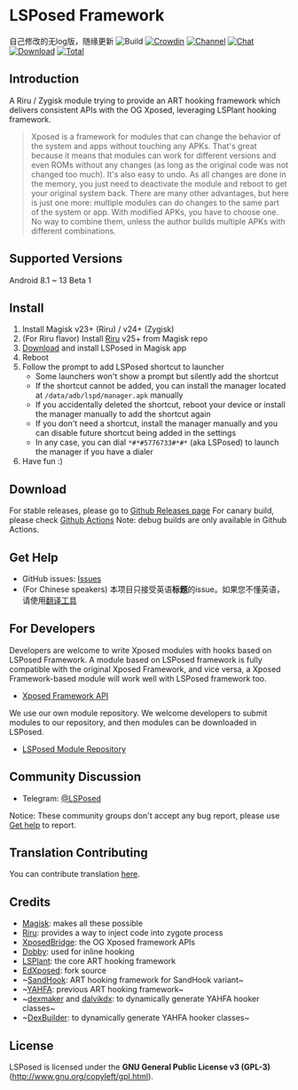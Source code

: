 # LSPosed Framework
自己修改的无log版，随缘更新
![Build](https://shields.io/github/workflow/status/LSPosed/LSPosed/Core?event=push&logo=github&label=Build) [![Crowdin](https://img.shields.io/badge/Localization-Crowdin-blueviolet?logo=Crowdin)](https://lsposed.crowdin.com/lsposed) [![Channel](https://img.shields.io/badge/Follow-Telegram-blue.svg?logo=telegram)](https://t.me/LSPosed) [![Chat](https://img.shields.io/badge/Join-QQ%E9%A2%91%E9%81%93-red?logo=tencent-qq&logoColor=red)](https://qun.qq.com/qqweb/qunpro/share?_wv=3&_wwv=128&inviteCode=Xz9dJ&from=246610&biz=ka) [![Download](https://img.shields.io/github/v/release/LSPosed/LSPosed?color=orange&logoColor=orange&label=Download&logo=DocuSign)](https://github.com/LSPosed/LSPosed/releases/latest) [![Total](https://shields.io/github/downloads/LSPosed/LSPosed/total?logo=Bookmeter&label=Counts&logoColor=yellow&color=yellow)](https://github.com/LSPosed/LSPosed/releases)

## Introduction 

A Riru / Zygisk module trying to provide an ART hooking framework which delivers consistent APIs with the OG Xposed, leveraging LSPlant hooking framework.

> Xposed is a framework for modules that can change the behavior of the system and apps without touching any APKs. That's great because it means that modules can work for different versions and even ROMs without any changes (as long as the original code was not changed too much). It's also easy to undo. As all changes are done in the memory, you just need to deactivate the module and reboot to get your original system back. There are many other advantages, but here is just one more: multiple modules can do changes to the same part of the system or app. With modified APKs, you have to choose one. No way to combine them, unless the author builds multiple APKs with different combinations.

## Supported Versions

Android 8.1 ~ 13 Beta 1

## Install

1. Install Magisk v23+ (Riru) / v24+ (Zygisk)
2. (For Riru flavor) Install [Riru](https://github.com/RikkaApps/Riru/releases) v25+ from Magisk repo
3. [Download](#download) and install LSPosed in Magisk app
4. Reboot
5. Follow the prompt to add LSPosed shortcut to launcher
    - Some launchers won't show a prompt but silently add the shortcut
    - If the shortcut cannot be added, you can install the manager located at `/data/adb/lspd/manager.apk` manually
    - If you accidentally deleted the shortcut, reboot your device or install the manager manually to add the shortcut again
    - If you don't need a shortcut, install the manager manually and you can disable future shortcut being added in the settings
    - In any case, you can dial `*#*#5776733#*#*` (aka LSPosed) to launch the manager if you have a dialer
6. Have fun :)

## Download

For stable releases, please go to [Github Releases page](https://github.com/LSPosed/LSPosed/releases)
For canary build, please check [Github Actions](https://github.com/LSPosed/LSPosed/actions)
Note: debug builds are only available in Github Actions.

## Get Help

- GitHub issues: [Issues](https://github.com/LSPosed/LSPosed/issues/)
- (For Chinese speakers) 本项目只接受英语**标题**的issue。如果您不懂英语，请使用[翻译工具](https://www.deepl.com/zh/translator)

## For Developers

Developers are welcome to write Xposed modules with hooks based on LSPosed Framework. A module based on LSPosed framework is fully compatible with the original Xposed Framework, and vice versa, a Xposed Framework-based module will work well with LSPosed framework too.

- [Xposed Framework API](https://api.xposed.info/)

We use our own module repository. We welcome developers to submit modules to our repository, and then modules can be downloaded in LSPosed.

- [LSPosed Module Repository](https://github.com/Xposed-Modules-Repo)

## Community Discussion

- Telegram: [@LSPosed](https://t.me/s/LSPosed)

Notice: These community groups don't accept any bug report, please use [Get help](#get-help) to report.

## Translation Contributing

You can contribute translation [here](https://lsposed.crowdin.com/lsposed).

## Credits 

- [Magisk](https://github.com/topjohnwu/Magisk/): makes all these possible
- [Riru](https://github.com/RikkaApps/Riru): provides a way to inject code into zygote process
- [XposedBridge](https://github.com/rovo89/XposedBridge): the OG Xposed framework APIs
- [Dobby](https://github.com/jmpews/Dobby): used for inline hooking
- [LSPlant](https://github.com/LSPosed/LSPlant): the core ART hooking framework
- [EdXposed](https://github.com/ElderDrivers/EdXposed): fork source
- ~[SandHook](https://github.com/ganyao114/SandHook/): ART hooking framework for SandHook variant~
- ~[YAHFA](https://github.com/rk700/YAHFA): previous ART hooking framework~
- ~[dexmaker](https://github.com/linkedin/dexmaker) and [dalvikdx](https://github.com/JakeWharton/dalvik-dx): to dynamically generate YAHFA hooker classes~
- ~[DexBuilder](https://github.com/LSPosed/DexBuilder): to dynamically generate YAHFA hooker classes~

## License

LSPosed is licensed under the **GNU General Public License v3 (GPL-3)** (http://www.gnu.org/copyleft/gpl.html).
